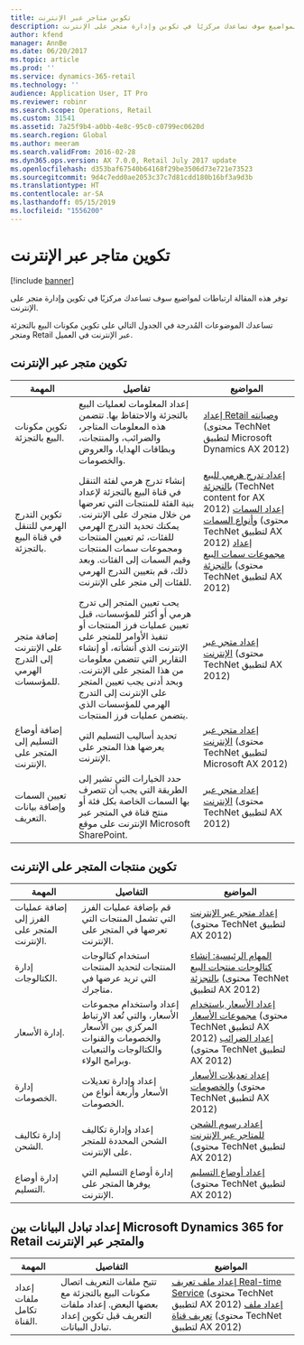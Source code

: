 ```yaml
---
title: تكوين متاجر عبر الإنترنت
description: توفر هذه المقالة ارتباطات لمواضيع سوف تساعدك مركزيًا في تكوين وإدارة متجر على الإنترنت.
author: kfend
manager: AnnBe
ms.date: 06/20/2017
ms.topic: article
ms.prod: ''
ms.service: dynamics-365-retail
ms.technology: ''
audience: Application User, IT Pro
ms.reviewer: robinr
ms.search.scope: Operations, Retail
ms.custom: 31541
ms.assetid: 7a25f9b4-a0bb-4e8c-95c0-c0799ec0620d
ms.search.region: Global
ms.author: meeram
ms.search.validFrom: 2016-02-28
ms.dyn365.ops.version: AX 7.0.0, Retail July 2017 update
ms.openlocfilehash: d353baf67540b64168f29be3506d73e721e73523
ms.sourcegitcommit: 9d4c7edd0ae2053c37c7d81cdd180b16bf3a9d3b
ms.translationtype: HT
ms.contentlocale: ar-SA
ms.lasthandoff: 05/15/2019
ms.locfileid: "1556200"
---
```

# <a name="configure-online-stores"></a>تكوين متاجر عبر الإنترنت

[!include [banner](../includes/banner.md)]

توفر هذه المقالة ارتباطات لمواضيع سوف تساعدك مركزيًا في تكوين وإدارة متجر على الإنترنت.

تساعدك الموضوعات المُدرجة في الجدول التالي على تكوين مكونات البيع بالتجزئة ومتجر Retail عبر الإنترنت في العميل.

## <a name="configure-an-online-store"></a>تكوين متجر عبر الإنترنت

| المهمة                                                | تفاصيل                                                                                                                                                                                                                                                                                                                                                   | المواضيع                                                                                                                                                                                                                                                                                                                                                                                                                                   |
|-----------------------------------------------------|-----------------------------------------------------------------------------------------------------------------------------------------------------------------------------------------------------------------------------------------------------------------------------------------------------------------------------------------------------------|------------------------------------------------------------------------------------------------------------------------------------------------------------------------------------------------------------------------------------------------------------------------------------------------------------------------------------------------------------------------------------------------------------------------------------------|
| تكوين مكونات البيع بالتجزئة.                        | إعداد المعلومات لعمليات البيع بالتجزئة والاحتفاظ بها. تتضمن هذه المعلومات المتاجر، والضرائب، والمنتجات، وبطاقات الهدايا، والعروض والخصومات.                                                                                                                                                                                                          | [إعداد Retail وصيانته](https://technet.microsoft.com/en-us/library/hh597201.aspx) (محتوى TechNet لتطبيق Microsoft Dynamics AX 2012)                                                                                                                                                                                                                                                                                          |
| تكوين التدرج الهرمي للتنقل في قناة البيع بالتجزئة.    | إنشاء تدرج هرمي لفئة التنقل في قناة البيع بالتجزئة لإعداد بنية الفئة للمنتجات التي تعرضها من خلال متجرك على الإنترنت. يمكنك تحديد التدرج الهرمي للفئات، ثم تعيين المنتجات ومجموعات سمات المنتجات وقيم السمات إلى الفئات. وبعد ذلك، قم بتعيين التدرج الهرمي للفئات إلى متجر على الإنترنت.                            | [إعداد تدرج هرمي للبيع بالتجزئة](https://technet.microsoft.com/en-us/library/hh580593.aspx) (TechNet content for AX 2012) [إعداد السمات وأنواع السمات](https://technet.microsoft.com/en-us/library/hh227548.aspx) (محتوى TechNet لتطبيق AX 2012) [إعداد مجموعات سمات البيع بالتجزئة](https://technet.microsoft.com/en-us/library/jj728713.aspx) (محتوى TechNet لتطبيق AX 2012) |
| إضافة متجر على الإنترنت إلى التدرج الهرمي للمؤسسات. | يحب تعيين المتجر إلى تدرج هرمي أو أكثر للمؤسسات، قبل تعيين عمليات فرز المنتجات أو تنفيذ الأوامر للمتجر على الإنترنت الذي أنشأته، أو إنشاء التقارير التي تتضمن معلومات من هذا المتجر على الإنترنت. وبحد أدنى يجب تعيين المتجر على الإنترنت إلى التدرج الهرمي للمؤسسات الذي يتضمن عمليات فرز المنتجات. | [إعداد متجر عبر الإنترنت](https://technet.microsoft.com/en-us/library/jj682095.aspx) (محتوى TechNet لتطبيق AX 2012)                                                                                                                                                                                                                                                                                                     |
| إضافة أوضاع التسليم إلى المتجر على الإنترنت.          | تحديد أساليب التسليم التي يعرضها هذا المتجر على الإنترنت.                                                                                                                                                                                                                                                                                                 | [إعداد متجر عبر الإنترنت](https://technet.microsoft.com/en-us/library/jj682095.aspx) (محتوى TechNet لتطبيق Microsoft AX 2012)                                                                                                                                                                                                                                                                                                     |
| تعيين السمات وإضافة بيانات التعريف.                   | حدد الخيارات التي تشير إلى الطريقة التي يجب أن تتصرف بها السمات الخاصة بكل فئة أو منتج قناة في المتجر عبر الإنترنت على موقع Microsoft SharePoint.                                                                                                                                                                                              | [إعداد متجر عبر الإنترنت](https://technet.microsoft.com/en-us/library/jj682095.aspx) (محتوى TechNet لتطبيق AX 2012)                                                                                                                                                                                                                                                                                                     |

## <a name="configure-online-store-products"></a>تكوين منتجات المتجر على الإنترنت

| المهمة                                 | التفاصيل                                                                                                                                           | المواضيع                                                                                                                                                                                                                                                                            |
|--------------------------------------|---------------------------------------------------------------------------------------------------------------------------------------------------|-----------------------------------------------------------------------------------------------------------------------------------------------------------------------------------------------------------------------------------------------------------------------------------|
| إضافة عمليات الفرز إلى المتجر على الإنترنت. | قم بإضافة عمليات الفرز التي تشمل المنتجات التي تعرضها في المتجر على الإنترنت.                                                                  | [إعداد متجر عبر الإنترنت](https://technet.microsoft.com/en-us/library/jj682095.aspx) (محتوى TechNet لتطبيق AX 2012)                                                                                                                                              |
| إدارة الكتالوجات.                     | استخدام كتالوجات المنتجات لتحديد المنتجات التي تريد عرضها في متاجرك.                                                              | [المهام الرئيسية: إنشاء كتالوجات منتجات البيع بالتجزئة](https://technet.microsoft.com/en-us/library/jj728712.aspx) (محتوى TechNet لتطبيق AX 2012)                                                                                                                           |
| إدارة الأسعار.                       | إعداد واستخدام مجموعات الأسعار، والتي تُعد الارتباط المركزي بين الأسعار والخصومات والقنوات والكتالوجات والتبعيات وبرامج الولاء. | [إعداد الأسعار باستخدام مجموعات الأسعار](https://technet.microsoft.com/en-us/library/hh597169.aspx) (محتوى TechNet لتطبيق AX 2012) [إعداد الضرائب](https://technet.microsoft.com/en-us/library/hh580571.aspx) (محتوى TechNet لتطبيق AX 2012) |
| إدارة الخصومات.                    | إعداد وإدارة تعديلات الأسعار وأربعة أنواع من الخصومات.                                                                                  | [إعداد تعديلات الأسعار والخصومات](https://technet.microsoft.com/en-us/library/hh597114.aspx) (محتوى TechNet لتطبيق AX 2012)                                                                                                                          |
| إدارة تكاليف الشحن.             | إعداد وإدارة تكاليف الشحن المحددة للمتجر على الإنترنت.                                                                     | [إعداد رسوم الشحن للمتاجر عبر الإنترنت](https://technet.microsoft.com/en-us/library/jj728714.aspx) (محتوى TechNet لتطبيق AX 2012)                                                                                                                           |
| إدارة أوضاع التسليم.            | إدارة أوضاع التسليم التي يوفرها المتجر على الإنترنت.                                                                                        | [إعداد أوضاع التسليم](https://technet.microsoft.com/en-us/library/jj728719.aspx) (محتوى TechNet لتطبيق AX 2012)                                                                                                                                            |

## <a name="set-up-data-exchange-between-microsoft-dynamics-365-for-retail-and-the-online-store"></a>إعداد تبادل البيانات بين Microsoft Dynamics 365 for Retail والمتجر عبر الإنترنت

| المهمة                                 | التفاصيل                                                                                                                               | المواضيع                                                                                                                                                                                                                                                                                  |
|--------------------------------------|---------------------------------------------------------------------------------------------------------------------------------------|-----------------------------------------------------------------------------------------------------------------------------------------------------------------------------------------------------------------------------------------------------------------------------------------|
| إعداد ملفات تكامل القناة. | تتيح ملفات التعريف اتصال مكونات البيع بالتجزئة مع بعضها البعض. إعداد ملفات التعريف قبل تكوين إعداد تبادل البيانات. | [إعداد ملف تعريف Real-time Service](https://technet.microsoft.com/en-us/library/hh580631.aspx) (محتوى TechNet لتطبيق AX 2012) [إعداد ملف تعريف قناة](https://technet.microsoft.com/en-us/library/jj677402.aspx) (محتوى TechNet لتطبيق AX 2012) |





